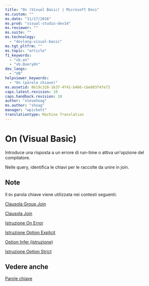 ```yaml
---
title: "On (Visual Basic) | Microsoft Docs"
ms.custom: ""
ms.date: "11/17/2016"
ms.prod: "visual-studio-dev14"
ms.reviewer: ""
ms.suite: ""
ms.technology: 
  - "devlang-visual-basic"
ms.tgt_pltfrm: ""
ms.topic: "article"
f1_keywords: 
  - "vb.on"
  - "vb.QueryOn"
dev_langs: 
  - "VB"
helpviewer_keywords: 
  - "On (parola chiave)"
ms.assetid: 8619c328-1637-4f41-b466-cbe693f4fe73
caps.latest.revision: 10
caps.handback.revision: 10
author: "stevehoag"
ms.author: "shoag"
manager: "wpickett"
translationtype: Machine Translation
---
```

# On (Visual Basic)
Introduce una risposta a un errore di run\-time o attiva un'opzione del compilatore.  
  
 Nelle query, identifica le chiavi per le raccolte da unire in join.  
  
## Note  
 Il `On` parola chiave viene utilizzata nei contesti seguenti:  
  
 [Clausola Group Join](../../visual-basic/language-reference/queries/group-join-clause.md)  
  
 [Clausola Join](../../visual-basic/language-reference/queries/join-clause.md)  
  
 [Istruzione On Error](../../visual-basic/language-reference/statements/on-error-statement.md)  
  
 [Istruzione Option Explicit](../../visual-basic/language-reference/statements/option-explicit-statement.md)  
  
 [Option Infer \(istruzione\)](../../visual-basic/language-reference/statements/option-infer-statement.md)  
  
 [Istruzione Option Strict](../../visual-basic/language-reference/statements/option-strict-statement.md)  
  
## Vedere anche  
 [Parole chiave](../../visual-basic/language-reference/keywords/index.md)